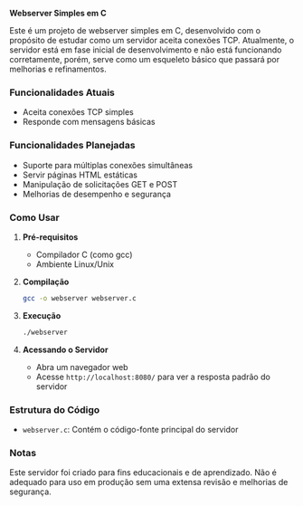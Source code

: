 **Webserver Simples em C**

Este é um projeto de webserver simples em C, desenvolvido com o propósito de estudar como um servidor aceita conexões TCP. Atualmente, o servidor está em fase inicial de desenvolvimento e não está funcionando corretamente, porém, serve como um esqueleto básico que passará por melhorias e refinamentos.

### Funcionalidades Atuais
- Aceita conexões TCP simples
- Responde com mensagens básicas

### Funcionalidades Planejadas
- Suporte para múltiplas conexões simultâneas
- Servir páginas HTML estáticas
- Manipulação de solicitações GET e POST
- Melhorias de desempenho e segurança

### Como Usar
1. **Pré-requisitos**
   - Compilador C (como gcc)
   - Ambiente Linux/Unix

2. **Compilação**
   ```bash
   gcc -o webserver webserver.c
   ```

3. **Execução**
   ```bash
   ./webserver
   ```

4. **Acessando o Servidor**
   - Abra um navegador web
   - Acesse `http://localhost:8080/` para ver a resposta padrão do servidor

### Estrutura do Código
- `webserver.c`: Contém o código-fonte principal do servidor


### Notas
Este servidor foi criado para fins educacionais e de aprendizado. Não é adequado para uso em produção sem uma extensa revisão e melhorias de segurança.


